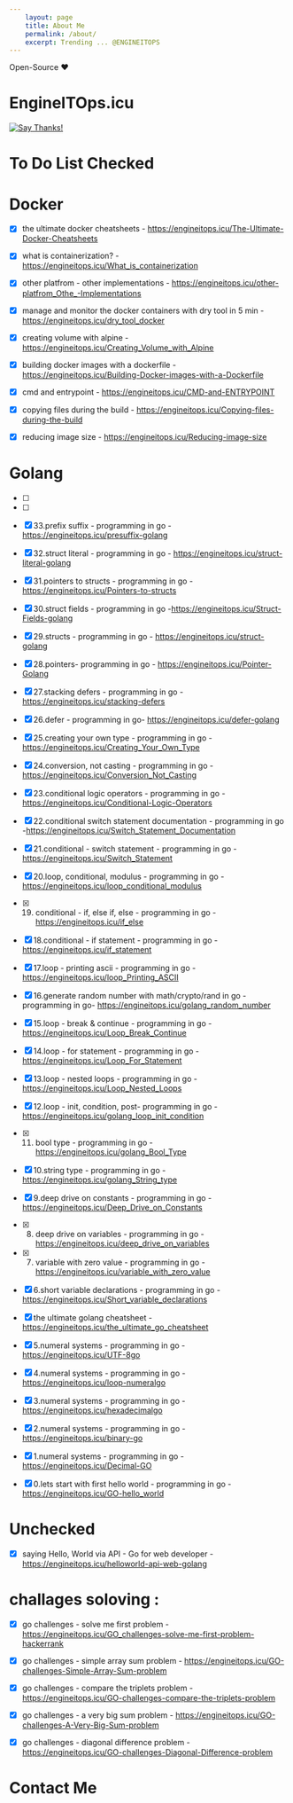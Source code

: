 ```yaml
---
    layout: page
    title: About Me
    permalink: /about/
    excerpt: Trending ... @ENGINEITOPS 
---
```



Open-Source ❤️ <!-- <i class="fas fa-heart" style="color: #ff0055"></i> -->


# EngineITOps.icu
[![Say Thanks!](https://img.shields.io/badge/Say%20Thanks-!-1EAEDB.svg)](https://saythanks.io/to/sangam14)
# To Do List Checked 

# Docker

- [x] the ultimate docker cheatsheets - https://engineitops.icu/The-Ultimate-Docker-Cheatsheets
- [x] what is containerization? - https://engineitops.icu/What_is_containerization
- [x] other platfrom - other implementations - https://engineitops.icu/other-platfrom_Othe_-Implementations
- [x] manage and monitor the docker containers with dry tool in 5 min - https://engineitops.icu/dry_tool_docker
- [x] creating volume with alpine - https://engineitops.icu/Creating_Volume_with_Alpine
- [x] building docker images with a dockerfile -https://engineitops.icu/Building-Docker-images-with-a-Dockerfile
- [x] cmd and entrypoint - https://engineitops.icu/CMD-and-ENTRYPOINT
- [x] copying files during the build - https://engineitops.icu/Copying-files-during-the-build
- [x] reducing image size - https://engineitops.icu/Reducing-image-size


# Golang 
- [ ]
- [ ]
- [x] 33.prefix suffix - programming in go - https://engineitops.icu/presuffix-golang
- [x] 32.struct literal - programming in go - https://engineitops.icu/struct-literal-golang
- [x] 31.pointers to structs - programming in go - https://engineitops.icu/Pointers-to-structs
- [x] 30.struct fields - programming in go -https://engineitops.icu/Struct-Fields-golang
- [x] 29.structs - programming in go - https://engineitops.icu/struct-golang
- [x] 28.pointers- programming in go - https://engineitops.icu/Pointer-Golang
- [x] 27.stacking defers - programming in go -https://engineitops.icu/stacking-defers
- [x] 26.defer - programming in go- https://engineitops.icu/defer-golang
- [x] 25.creating your own type - programming in go - https://engineitops.icu/Creating_Your_Own_Type
- [x] 24.conversion, not casting - programming in go - https://engineitops.icu/Conversion_Not_Casting
- [x] 23.conditional logic operators - programming in go -https://engineitops.icu/Conditional-Logic-Operators
- [x] 22.conditional switch statement documentation - programming in go -https://engineitops.icu/Switch_Statement_Documentation
- [x] 21.conditional - switch statement - programming in go - https://engineitops.icu/Switch_Statement
- [x] 20.loop, conditional, modulus - programming in go - https://engineitops.icu/loop_conditional_modulus
- [x] 19. conditional - if, else if, else - programming in go - https://engineitops.icu/if_else
- [x] 18.conditional - if statement - programming in go - https://engineitops.icu/if_statement
- [x] 17.loop - printing ascii - programming in go - https://engineitops.icu/loop_Printing_ASCII
- [x] 16.generate random number with math/crypto/rand in go - programming in go- https://engineitops.icu/golang_random_number
- [x] 15.loop - break & continue - programming in go -https://engineitops.icu/Loop_Break_Continue
- [x] 14.loop - for statement - programming in go - https://engineitops.icu/Loop_For_Statement
- [x] 13.loop - nested loops - programming in go - https://engineitops.icu/Loop_Nested_Loops
- [x] 12.loop - init, condition, post- programming in go -https://engineitops.icu/golang_loop_init_condition
- [x] 11. bool type - programming in go - https://engineitops.icu/golang_Bool_Type
- [x] 10.string type - programming in go - https://engineitops.icu/golang_String_type
- [x] 9.deep drive on constants - programming in go - https://engineitops.icu/Deep_Drive_on_Constants
- [x] 8. deep drive on variables - programming in go - https://engineitops.icu/deep_drive_on_variables
- [x] 7. variable with zero value - programming in go - https://engineitops.icu/variable_with_zero_value
- [x] 6.short variable declarations - programming in go - https://engineitops.icu/Short_variable_declarations
- [x] the ultimate golang cheatsheet - https://engineitops.icu/the_ultimate_go_cheatsheet
- [x] 5.numeral systems - programming in go - https://engineitops.icu/UTF-8go
- [x] 4.numeral systems - programming in go - https://engineitops.icu/loop-numeralgo
- [x] 3.numeral systems - programming in go - https://engineitops.icu/hexadecimalgo
- [x] 2.numeral systems - programming in go - https://engineitops.icu/binary-go 
- [x] 1.numeral systems - programming in go - https://engineitops.icu/Decimal-GO
- [x] 0.lets start with first hello world - programming in go - https://engineitops.icu/GO-hello_world


# Unchecked 

- [x] saying Hello, World via API - Go for web developer - https://engineitops.icu/helloworld-api-web-golang


# challages soloving :

- [x] go challenges - solve me first problem - https://engineitops.icu/GO_challenges-solve-me-first-problem-hackerrank
- [x] go challenges - simple array sum problem - https://engineitops.icu/GO-challenges-Simple-Array-Sum-problem
- [x] go challenges - compare the triplets problem - https://engineitops.icu/GO-challenges-compare-the-triplets-problem
- [x]  go challenges - a very big sum problem - https://engineitops.icu/GO-challenges-A-Very-Big-Sum-problem
- [x] go challenges - diagonal difference problem - https://engineitops.icu/GO-challenges-Diagonal-Difference-problem







# Contact Me
